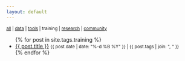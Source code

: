 ```yaml
---
layout: default
---
```


<small>
  <a href="./">all</a> | 
  <a href="data">data</a> |
  <a href="tools">tools</a> | 
  training |
  <a href="research">research</a> |
  <a href="community">community</a>
</small>

<ul>
  {% for post in site.tags.training %}
    <li>
      <a href="{{ site.baseurl }}{{ post.url }}">{{ post.title }}</a> <small>{{ post.date | date: "%-d %B %Y" }} | {{ post.tags | join: ", " }}</small>
    </li>
  {% endfor %}
</ul>
